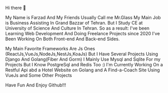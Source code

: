  Hi there 👋

My Name is Farzad And My Friends Usually Call me Mr.Glass
My Main Job is Business Assisting In Grand Bazzar of Tehran.
But I Study CE at University of Science And Culture In Tehran. So as a result: I've been Learning Web Development And Doing Freelance Projects since 2020
I've Been Working On Both Front-end And Back-end Sides.

My Main Favorite Frameworks Are Js Ones (ReactJs,VueJs,NodeJs,NestJs,KoaJs) But I Have Several Projects Using Django And Golang(Fiber And Gorm)
I Mainly Use Mysql and Sqlite For my Projects But I Know PostgreSql and Redis Too :)
I'm Currently Working On a Restful Api abd a Hotel Website on Golang and A Find-a-Coach Site Using VueJs and Some Other Projects


Have Fun And Enjoy Github!!!
